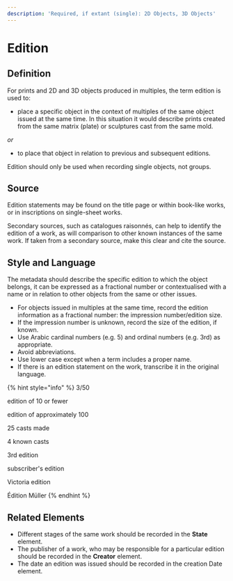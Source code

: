 ```yaml
---
description: 'Required, if extant (single): 2D Objects, 3D Objects'
---
```


# Edition

## **Definition**

For prints and 2D and 3D objects produced in multiples, the term edition is used to:

* place a specific object in the context of multiples of the same object issued at the same time. In this situation it would describe prints created from the same matrix (plate) or sculptures cast from the same mold.&#x20;

_or_

* to place that object in relation to previous and subsequent editions.

Edition should only be used when recording single objects, not groups.&#x20;

## Source

Edition statements may be found on the title page or within book-like works, or in inscriptions on single-sheet works.&#x20;

Secondary sources, such as catalogues raisonnés, can help to identify the edition of a work, as will comparison to other known instances of the same work. If taken from a secondary source, make this clear and cite the source.&#x20;

## Style and Language

The metadata should describe the specific edition to which the object belongs, it can be expressed as a fractional number or contextualised with a name or in relation to other objects from the same or other issues.&#x20;

* For objects issued in multiples at the same time, record the edition information as a fractional number: the impression number/edition size.
* If the impression number is unknown, record the size of the edition, if known.
* Use Arabic cardinal numbers (e.g. 5) and ordinal numbers (e.g. 3rd) as appropriate.
* Avoid abbreviations.
* Use lower case except when a term includes a proper name.
* If there is an edition statement on the work, transcribe it in the original language.

{% hint style="info" %}
3/50

edition of 10 or fewer

edition of approximately 100

25 casts made

4 known casts

3rd edition

subscriber's edition

Victoria edition

Édition Müller
{% endhint %}

## Related Elements

* Different stages of the same work should be recorded in the **State** element. &#x20;
* The publisher of a work, who may be responsible for a particular edition should be recorded in the **Creator** element. &#x20;
* The date an edition was issued should be recorded in the creation Date element.&#x20;
